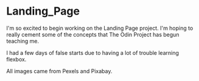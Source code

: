 # Landing_Page

I'm so excited to begin working on the Landing Page project. I'm hoping to really cement some of the concepts that The Odin Project has begun teaching me.

I had a few days of false starts due to having a lot of trouble learning flexbox.

All images came from Pexels and Pixabay.
